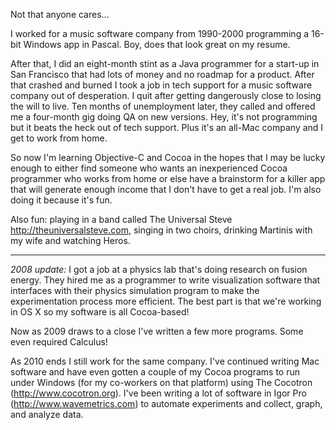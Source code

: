 

Not that anyone cares...

I worked for a music software company from 1990-2000 programming a 16-bit Windows app in Pascal. Boy, does that look great on my resume.

After that, I did an eight-month stint as a Java programmer for a start-up in San Francisco that had lots of money and no roadmap for a product. After that crashed and burned I took a job in tech support for a music software company out of desperation. I quit after getting dangerously close to losing the will to live. Ten months of unemployment later, they called and offered me a four-month gig doing QA on new versions. Hey, it's not programming but it beats the heck out of tech support. Plus it's an all-Mac company and I get to work from home.

So now I'm learning Objective-C and Cocoa in the hopes that I may be lucky enough to either find someone who wants an inexperienced Cocoa programmer who works from home or else have a brainstorm for a killer app that will generate enough income that I don't have to get a real job. I'm also doing it because it's fun.

Also fun: playing in a band called The Universal Steve http://theuniversalsteve.com, singing in two choirs, drinking Martinis with my wife and watching Heros.

---- 
*2008 update:* I got a job at a physics lab that's doing research on fusion energy. They hired me as a programmer to write visualization software that interfaces with their physics simulation program to make the experimentation process more efficient. The best part is that we're working in OS X so my software is all Cocoa-based!

Now as 2009 draws to a close I've written a few more programs. Some even required Calculus!

As 2010 ends I still work for the same company. I've continued writing Mac software and have even gotten a couple of my Cocoa programs to run under Windows (for my co-workers on that platform) using The Cocotron (http://www.cocotron.org). I've been writing a lot of software in Igor Pro (http://www.wavemetrics.com) to automate experiments and collect, graph, and analyze data.